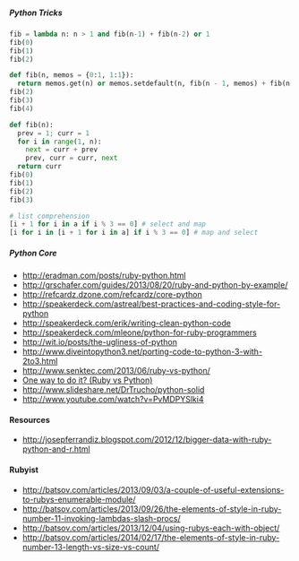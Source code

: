 ##### Python Tricks

```python
fib = lambda n: n > 1 and fib(n-1) + fib(n-2) or 1
fib(0)
fib(1)
fib(2)

def fib(n, memos = {0:1, 1:1}):
  return memos.get(n) or memos.setdefault(n, fib(n - 1, memos) + fib(n - 2, memos))
fib(2)
fib(3)
fib(4)

def fib(n):
  prev = 1; curr = 1
  for i in range(1, n):
    next = curr + prev
    prev, curr = curr, next
  return curr
fib(0)
fib(1)
fib(2)
fib(3)
```

```python
# list comprehension
[i + 1 for i in a if i % 3 == 0] # select and map
[i for i in [i + 1 for i in a] if i % 3 == 0] # map and select
```

##### Python Core

* http://eradman.com/posts/ruby-python.html
* http://grschafer.com/guides/2013/08/20/ruby-and-python-by-example/
* http://refcardz.dzone.com/refcardz/core-python
* http://speakerdeck.com/astreal/best-practices-and-coding-style-for-python
* http://speakerdeck.com/erik/writing-clean-python-code
* http://speakerdeck.com/mleone/python-for-ruby-programmers
* http://wit.io/posts/the-ugliness-of-python
* http://www.diveintopython3.net/porting-code-to-python-3-with-2to3.html
* http://www.senktec.com/2013/06/ruby-vs-python/
* [One way to do it? (Ruby vs Python)](http://www.senktec.com/2013/09/one-way-to-do-it/)
* http://www.slideshare.net/DrTrucho/python-solid
* http://www.youtube.com/watch?v=PvMDPYSlki4

#### Resources

* http://josepferrandiz.blogspot.com/2012/12/bigger-data-with-ruby-python-and-r.html

#### Rubyist

* http://batsov.com/articles/2013/09/03/a-couple-of-useful-extensions-to-rubys-enumerable-module/
* http://batsov.com/articles/2013/09/26/the-elements-of-style-in-ruby-number-11-invoking-lambdas-slash-procs/
* http://batsov.com/articles/2013/12/04/using-rubys-each-with-object/
* http://batsov.com/articles/2014/02/17/the-elements-of-style-in-ruby-number-13-length-vs-size-vs-count/

